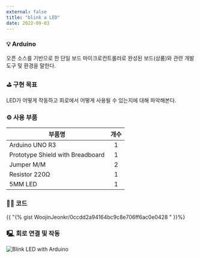 ```yaml
---
external: false
title: "blink a LED"
date: 2022-09-03
---
```


### 💡 Arduino

오픈 소스를 기반으로 한 단일 보드 마이크로컨트롤러로 완성된 보드(상품)와 관련 개발 도구 및 환경을 말한다.

### ⛳️ 구현 목표

LED가 어떻게 작동하고 회로에서 어떻게 사용될 수 있는지에 대해 파악해본다.

### ⚙️ 사용 부품

|부품명|개수|
|------|:---:|
|Arduino UNO R3|1|
|Prototype Shield with Breadboard|1|
|Jumper M/M|2|
|Resistor 220Ω|1|
|5MM LED|1|

### 👨‍💻 코드

{{ "{% gist WoojinJeonkr/0ccdd2a94164bc9c8e706ff6ac0e0428 " }}%}

### 🖳 회로 연결 및 작동

![Blink LED with Arduino](https://github.com/WoojinJeonkr/WoojinJeonkr.github.io/blob/main/assets/images/video/Blinking_a_LED.gif?raw=true)
